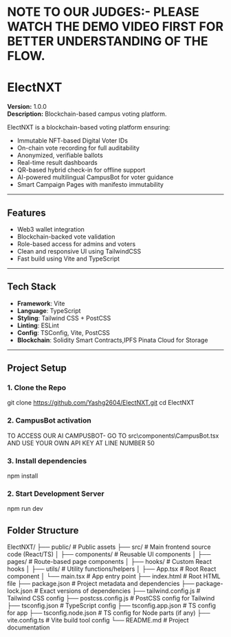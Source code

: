 # NOTE TO OUR JUDGES:- PLEASE WATCH THE DEMO VIDEO FIRST FOR BETTER UNDERSTANDING OF THE FLOW.


# ElectNXT

**Version:** 1.0.0  
**Description:** Blockchain-based campus voting platform.

ElectNXT is a blockchain-based voting platform ensuring:
- Immutable NFT-based Digital Voter IDs
- On-chain vote recording for full auditability
- Anonymized, verifiable ballots
- Real-time result dashboards
- QR-based hybrid check-in for offline support
- AI-powered multilingual CampusBot for voter guidance
- Smart Campaign Pages with manifesto immutability



---

##  Features

- Web3 wallet integration  
- Blockchain-backed vote validation  
- Role-based access for admins and voters  
- Clean and responsive UI using TailwindCSS  
- Fast build using Vite and TypeScript  

---

##  Tech Stack
- **Framework**: Vite  
- **Language**: TypeScript  
- **Styling**: Tailwind CSS + PostCSS  
- **Linting**: ESLint  
- **Config**: TSConfig, Vite, PostCSS
- **Blockchain**: Solidity Smart Contracts,IPFS Pinata Cloud for Storage

---

##  Project Setup

### 1. Clone the Repo

git clone https://github.com/Yashg2604/ElectNXT.git
cd ElectNXT

### 2. CampusBot activation
TO ACCESS OUR AI CAMPUSBOT- GO TO src\components\CampusBot.tsx AND USE YOUR OWN API KEY AT LINE NUMBER 50

### 3. Install dependencies 

npm install

### 2. Start Development Server
npm run dev

## Folder Structure
ElectNXT/
├── public/                     # Public assets
├── src/                        # Main frontend source code (React/TS)
│   ├── components/             # Reusable UI components
│   ├── pages/                  # Route-based page components
│   ├── hooks/                  # Custom React hooks
│   ├── utils/                  # Utility functions/helpers
│   ├── App.tsx                 # Root React component
│   └── main.tsx                # App entry point
├── index.html                  # Root HTML file
├── package.json                # Project metadata and dependencies
├── package-lock.json           # Exact versions of dependencies
├── tailwind.config.js          # Tailwind CSS config
├── postcss.config.js           # PostCSS config for Tailwind
├── tsconfig.json               # TypeScript config
├── tsconfig.app.json           # TS config for app
├── tsconfig.node.json          # TS config for Node parts (if any)
├── vite.config.ts              # Vite build tool config
└── README.md                   # Project documentation
